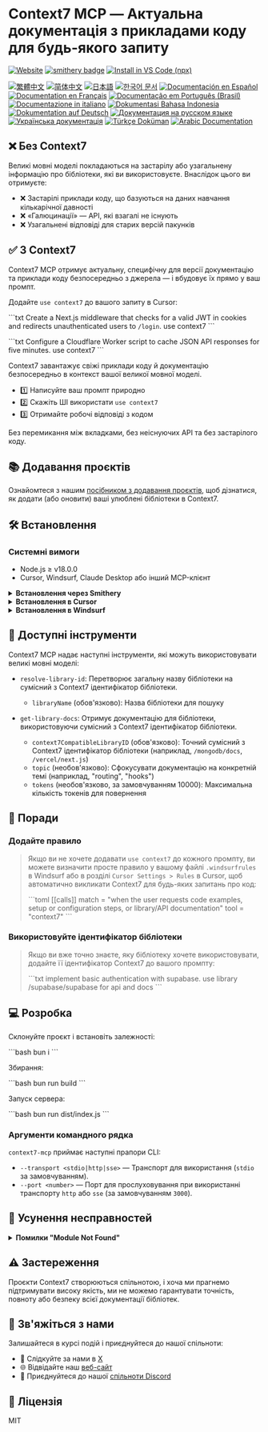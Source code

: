 # Context7 MCP — Актуальна документація з прикладами коду для будь-якого запиту

[![Website](https://img.shields.io/badge/Website-context7.com-blue)](https://context7.com) [![smithery badge](https://smithery.ai/badge/@upstash/context7-mcp)](https://smithery.ai/server/@upstash/context7-mcp) [<img alt="Install in VS Code (npx)" src="https://img.shields.io/badge/VS_Code-VS_Code?style=flat-square&label=Install%20Context7%20MCP&color=0098FF">](https://insiders.vscode.dev/redirect?url=vscode%3Amcp%2Finstall%3F%7B%22name%22%3A%22context7%22%2C%22command%22%3A%22npx%22%2C%22args%22%3A%5B%22-y%22%2C%22%40upstash%2Fcontext7-mcp%40latest%22%5D%7D)

[![繁體中文](https://img.shields.io/badge/docs-繁體中文-yellow)](./README.zh-TW.md) [![简体中文](https://img.shields.io/badge/docs-简体中文-yellow)](./README.zh-CN.md) [![日本語](https://img.shields.io/badge/docs-日本語-b7003a)](./README.ja.md) [![한국어 문서](https://img.shields.io/badge/docs-한국어-green)](./README.ko.md) [![Documentación en Español](https://img.shields.io/badge/docs-Español-orange)](./README.es.md) [![Documentation en Français](https://img.shields.io/badge/docs-Français-blue)](./README.fr.md) [![Documentação em Português (Brasil)](<https://img.shields.io/badge/docs-Português%20(Brasil)-purple>)](./README.pt-BR.md) [![Documentazione in italiano](https://img.shields.io/badge/docs-Italian-red)](./README.it.md) [![Dokumentasi Bahasa Indonesia](https://img.shields.io/badge/docs-Bahasa%20Indonesia-pink)](./README.id-ID.md) [![Dokumentation auf Deutsch](https://img.shields.io/badge/docs-Deutsch-darkgreen)](./README.de.md) [![Документация на русском языке](https://img.shields.io/badge/docs-Русский-darkblue)](./README.ru.md) [![Українська документація](https://img.shields.io/badge/docs-Українська-lightblue)](./README.uk.md) [![Türkçe Doküman](https://img.shields.io/badge/docs-Türkçe-blue)](./README.tr.md) [![Arabic Documentation](https://img.shields.io/badge/docs-Arabic-white)](./README.ar.md)

## ❌ Без Context7

Великі мовні моделі покладаються на застарілу або узагальнену інформацію про бібліотеки, які ви використовуєте. Внаслідок цього ви отримуєте:

- ❌ Застарілі приклади коду, що базуються на даних навчання кількарічної давності
- ❌ «Галюцинації» — API, які взагалі не існують
- ❌ Узагальнені відповіді для старих версій пакунків

## ✅ З Context7

Context7 MCP отримує актуальну, специфічну для версії документацію та приклади коду безпосередньо з джерела — і вбудовує їх прямо у ваш промпт.

Додайте `use context7` до вашого запиту в Cursor:

\`\`\`txt
Create a Next.js middleware that checks for a valid JWT in cookies and redirects unauthenticated users to `/login`. use context7
\`\`\`

\`\`\`txt
Configure a Cloudflare Worker script to cache JSON API responses for five minutes. use context7
\`\`\`

Context7 завантажує свіжі приклади коду й документацію безпосередньо в контекст вашої великої мовної моделі.

- 1️⃣ Написуйте ваш промпт природно
- 2️⃣ Скажіть ШІ використати `use context7`
- 3️⃣ Отримайте робочі відповіді з кодом

Без перемикання між вкладками, без неіснуючих API та без застарілого коду.

## 📚 Додавання проєктів

Ознайомтеся з нашим [посібником з додавання проєктів](./adding-projects.md), щоб дізнатися, як додати (або оновити) ваші улюблені бібліотеки в Context7.

## 🛠️ Встановлення

### Системні вимоги

- Node.js ≥ v18.0.0
- Cursor, Windsurf, Claude Desktop або інший MCP-клієнт

<details>
<summary><b>Встановлення через Smithery</b></summary>

Для автоматичного встановлення Context7 MCP Server для будь-якого клієнта через [Smithery](https://smithery.ai/server/@upstash/context7-mcp):

\`\`\`bash
npx -y @smithery/cli@latest install @upstash/context7-mcp --client <CLIENT_NAME> --key <YOUR_SMITHERY_KEY>
\`\`\`

Ваш ключ Smithery можна знайти на [сторінці Smithery.ai](https://smithery.ai/server/@upstash/context7-mcp).

</details>

<details>
<summary><b>Встановлення в Cursor</b></summary>

Перейдіть до: `Settings` → `Cursor Settings` → `MCP` → `Add new global MCP server`

Рекомендується вставити наступну конфігурацію у файл `~/.cursor/mcp.json`. Також можна встановити для конкретного проєкту, створивши `.cursor/mcp.json` у теці проєкту. Детальніше див. у [документації Cursor MCP](https://docs.cursor.com/context/model-context-protocol).

> Починаючи з Cursor 1.0, ви можете просто натиснути кнопку встановлення нижче для миттєвої інсталяції.

#### Підключення до віддаленого сервера Cursor

[![Install MCP Server](https://cursor.com/deeplink/mcp-install-dark.svg)](https://cursor.com/install-mcp?name=context7&config=eyJ1cmwiOiJodHRwczovL21jcC5jb250ZXh0Ny5jb20vbWNwIn0%3D)

\`\`\`json
{
  "mcpServers": {
    "context7": {
      "url": "https://mcp.context7.com/mcp"
    }
  }
}
\`\`\`

#### Підключення до локального сервера Cursor

[![Install MCP Server](https://cursor.com/deeplink/mcp-install-dark.svg)](https://cursor.com/install-mcp?name=context7&config=eyJjb21tYW5kIjoibnB4IC15IEB1cHN0YXNoL2NvbnRleHQ3LW1jcCJ9)

\`\`\`json
{
  "mcpServers": {
    "context7": {
      "command": "npx",
      "args": ["-y", "@upstash/context7-mcp"]
    }
  }
}
\`\`\`

<details>
<summary>Альтернатива: використання Bun</summary>

[![Install MCP Server](https://cursor.com/deeplink/mcp-install-dark.svg)](https://cursor.com/install-mcp?name=context7&config=eyJjb21tYW5kIjoiYnVueCAteSBAdXBzdGFzaC9jb250ZXh0Ny1tY3AifQ%3D%3D)

\`\`\`json
{
  "mcpServers": {
    "context7": {
      "command": "bunx",
      "args": ["-y", "@upstash/context7-mcp"]
    }
  }
}
\`\`\`

</details>

<details>
<summary>Альтернатива: використання Deno</summary>

[![Install MCP Server](https://cursor.com/deeplink/mcp-install-dark.svg)](https://cursor.com/install-mcp?name=context7&config=eyJjb21tYW5kIjoiZGVubyBydW4gLS1hbGxvdy1lbnYgLS1hbGxvdy1uZXQgbnBtOkB1cHN0YXNoL2NvbnRleHQ3LW1jcCJ9)

\`\`\`json
{
  "mcpServers": {
    "context7": {
      "command": "deno",
      "args": ["run", "--allow-env=NO_DEPRECATION,TRACE_DEPRECATION", "--allow-net", "npm:@upstash/context7-mcp"]
    }
  }
}
\`\`\`

</details>

</details>

<details>
<summary><b>Встановлення в Windsurf</b></summary>

Додайте це до вашого конфігураційного файлу Windsurf MCP. Детальніше див. у [документації Windsurf MCP](https://docs.windsurf.com/windsurf/mcp).

#### Підключення до віддаленого сервера Windsurf

\`\`\`json
{
  "mcpServers": {
    "context7": {
      "serverUrl": "https://mcp.context7.com/sse"
    }
  }
}
\`\`\`

#### Підключення до локального сервера Windsurf

\`\`\`json
{
  "mcpServers": {
    "context7": {
      "command": "npx",
      "args": ["-y", "@upstash/context7-mcp"]
    }
  }
}
\`\`\`

</details>

## 🔨 Доступні інструменти

Context7 MCP надає наступні інструменти, які можуть використовувати великі мовні моделі:

- `resolve-library-id`: Перетворює загальну назву бібліотеки на сумісний з Context7 ідентифікатор бібліотеки.
  - `libraryName` (обов'язково): Назва бібліотеки для пошуку

- `get-library-docs`: Отримує документацію для бібліотеки, використовуючи сумісний з Context7 ідентифікатор бібліотеки.
  - `context7CompatibleLibraryID` (обов'язково): Точний сумісний з Context7 ідентифікатор бібліотеки (наприклад, `/mongodb/docs`, `/vercel/next.js`)
  - `topic` (необов'язково): Сфокусувати документацію на конкретній темі (наприклад, "routing", "hooks")
  - `tokens` (необов'язково, за замовчуванням 10000): Максимальна кількість токенів для повернення

## 🛟 Поради

### Додайте правило

> Якщо ви не хочете додавати `use context7` до кожного промпту, ви можете визначити просте правило у вашому файлі `.windsurfrules` в Windsurf або в розділі `Cursor Settings > Rules` в Cursor, щоб автоматично викликати Context7 для будь-яких запитань про код:
> 
> \`\`\`toml
> [[calls]]
> match = "when the user requests code examples, setup or configuration steps, or library/API documentation"
> tool  = "context7"
> \`\`\`

### Використовуйте ідентифікатор бібліотеки

> Якщо ви вже точно знаєте, яку бібліотеку хочете використовувати, додайте її ідентифікатор Context7 до вашого промпту:
> 
> \`\`\`txt
> implement basic authentication with supabase. use library /supabase/supabase for api and docs
> \`\`\`

## 💻 Розробка

Склонуйте проєкт і встановіть залежності:

\`\`\`bash
bun i
\`\`\`

Збирання:

\`\`\`bash
bun run build
\`\`\`

Запуск сервера:

\`\`\`bash
bun run dist/index.js
\`\`\`

### Аргументи командного рядка

`context7-mcp` приймає наступні прапори CLI:

- `--transport <stdio|http|sse>` — Транспорт для використання (`stdio` за замовчуванням).
- `--port <number>` — Порт для прослуховування при використанні транспорту `http` або `sse` (за замовчуванням `3000`).

## 🚨 Усунення несправностей

<details>
<summary><b>Помилки "Module Not Found"</b></summary>

Якщо ви стикаєтеся з `ERR_MODULE_NOT_FOUND`, спробуйте використовувати `bunx` замість `npx`:

\`\`\`json
{
  "mcpServers": {
    "context7": {
      "command": "bunx",
      "args": ["-y", "@upstash/context7-mcp"]
    }
  }
}
\`\`\`

</details>

## ⚠️ Застереження

Проєкти Context7 створюються спільнотою, і хоча ми прагнемо підтримувати високу якість, ми не можемо гарантувати точність, повноту або безпеку всієї документації бібліотек.

## 🤝 Зв'яжіться з нами

Залишайтеся в курсі подій і приєднуйтеся до нашої спільноти:

- 📢 Слідкуйте за нами в [X](https://x.com/contextai)
- 🌐 Відвідайте наш [веб-сайт](https://context7.com)
- 💬 Приєднуйтеся до нашої [спільноти Discord](https://upstash.com/discord)

## 📄 Ліцензія

MIT
